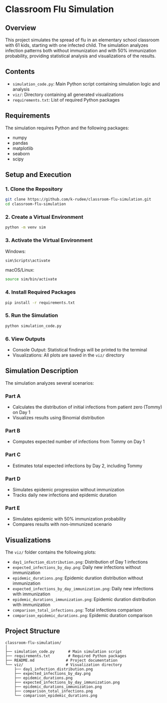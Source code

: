 # Classroom Flu Simulation

## Overview
This project simulates the spread of flu in an elementary school classroom with 61 kids, starting with one infected child. The simulation analyzes infection patterns both without immunization and with 50% immunization probability, providing statistical analysis and visualizations of the results.

## Contents
- `simulation_code.py`: Main Python script containing simulation logic and analysis
- `viz/`: Directory containing all generated visualizations
- `requirements.txt`: List of required Python packages

## Requirements
The simulation requires Python and the following packages:
- numpy
- pandas
- matplotlib
- seaborn
- scipy

## Setup and Execution

### 1. Clone the Repository
```bash
git clone https://github.com/k-rudee/classroom-flu-simulation.git
cd classroom-flu-simulation
```

### 2. Create a Virtual Environment
```bash
python -m venv sim
```

### 3. Activate the Virtual Environment
Windows:
```bash
sim\Scripts\activate
```

macOS/Linux:
```bash
source sim/bin/activate
```

### 4. Install Required Packages
```bash
pip install -r requirements.txt
```

### 5. Run the Simulation
```bash
python simulation_code.py
```

### 6. View Outputs
- Console Output: Statistical findings will be printed to the terminal
- Visualizations: All plots are saved in the `viz/` directory

## Simulation Description

The simulation analyzes several scenarios:

### Part A
- Calculates the distribution of initial infections from patient zero (Tommy) on Day 1
- Visualizes results using Binomial distribution

### Part B
- Computes expected number of infections from Tommy on Day 1

### Part C
- Estimates total expected infections by Day 2, including Tommy

### Part D
- Simulates epidemic progression without immunization
- Tracks daily new infections and epidemic duration

### Part E
- Simulates epidemic with 50% immunization probability
- Compares results with non-immunized scenario

## Visualizations

The `viz/` folder contains the following plots:
- `day1_infection_distribution.png`: Distribution of Day 1 infections
- `expected_infections_by_day.png`: Daily new infections without immunization
- `epidemic_durations.png`: Epidemic duration distribution without immunization
- `expected_infections_by_day_immunization.png`: Daily new infections with immunization
- `epidemic_durations_immunization.png`: Epidemic duration distribution with immunization
- `comparison_total_infections.png`: Total infections comparison
- `comparison_epidemic_durations.png`: Epidemic duration comparison

## Project Structure
```
classroom-flu-simulation/
│
├── simulation_code.py      # Main simulation script
├── requirements.txt        # Required Python packages
├── README.md              # Project documentation
└── viz/                   # Visualization directory
    ├── day1_infection_distribution.png
    ├── expected_infections_by_day.png
    ├── epidemic_durations.png
    ├── expected_infections_by_day_immunization.png
    ├── epidemic_durations_immunization.png
    ├── comparison_total_infections.png
    └── comparison_epidemic_durations.png
